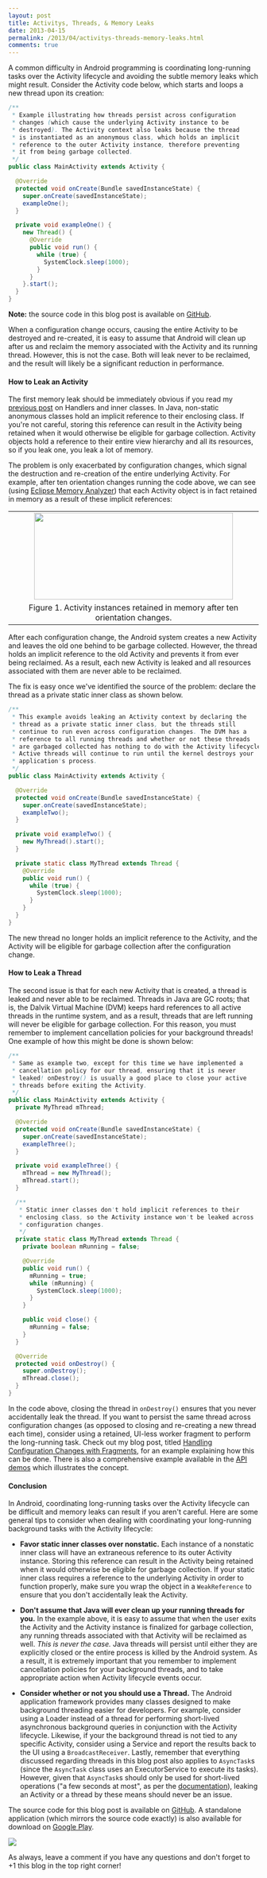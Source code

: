 ```yaml
---
layout: post
title: Activitys, Threads, & Memory Leaks
date: 2013-04-15
permalink: /2013/04/activitys-threads-memory-leaks.html
comments: true
---
```


<p>A common difficulty in Android programming is coordinating long-running tasks over the Activity lifecycle and avoiding the subtle memory leaks which might result. Consider the Activity code below, which starts and loops a new thread upon its creation:</p>

```java
/**
 * Example illustrating how threads persist across configuration
 * changes (which cause the underlying Activity instance to be
 * destroyed). The Activity context also leaks because the thread
 * is instantiated as an anonymous class, which holds an implicit
 * reference to the outer Activity instance, therefore preventing
 * it from being garbage collected.
 */
public class MainActivity extends Activity {

  @Override
  protected void onCreate(Bundle savedInstanceState) {
    super.onCreate(savedInstanceState);
    exampleOne();
  }

  private void exampleOne() {
    new Thread() {
      @Override
      public void run() {
        while (true) {
          SystemClock.sleep(1000);
        }
      }
    }.start();
  }
}
```

<!--more-->

<p><b>Note:</b> the source code in this blog post is available on <a href="https://github.com/alexjlockwood/leaky-threads">GitHub</a>.</p>

<p>When a configuration change occurs, causing the entire Activity to be destroyed and re-created, it is easy to assume that Android will clean up after us and reclaim the memory associated with the Activity and its running thread. However, this is not the case. Both will leak never to be reclaimed, and the result will likely be a significant reduction in performance.</p>

<h4>How to Leak an Activity</h4>

<p>The first memory leak should be immediately obvious if you read my <a href="http://www.androiddesignpatterns.com/2013/01/inner-class-handler-memory-leak.html">previous post</a> on Handlers and inner classes. In Java, non-static anonymous classes hold an implicit reference to their enclosing class. If you're not careful, storing this reference can result in the Activity being retained when it would otherwise be eligible for garbage collection. Activity objects hold a reference to their entire view hierarchy and all its resources, so if you leak one, you leak a lot of memory.</p>

<p>The problem is only exacerbated by configuration changes, which signal the destruction and re-creation of the entire underlying Activity. For example, after ten orientation changes running the code above, we can see (using <a href="http://www.eclipse.org/mat/">Eclipse Memory Analyzer</a>) that each Activity object is in fact retained in memory as a result of these implicit references:</p>

<table align="center" cellpadding="0" cellspacing="0" class="tr-caption-container" style="float: center; margin-left: 0em; text-align: left;">
  <tbody>
    <tr><td style="text-align: center;"><a href="http://4.bp.blogspot.com/-EKohlXPS6dk/UWwwQaH8AEI/AAAAAAAAHJI/EIFY4B3yg6w/s1600/chart134.png" imageanchor="1" style="margin-left: auto; margin-right: auto;"><img border="0" height="175" src="http://4.bp.blogspot.com/-EKohlXPS6dk/UWwwQaH8AEI/AAAAAAAAHJI/EIFY4B3yg6w/s400/chart134.png" width="400" /></a>
    </td></tr>
    <tr><td class="tr-caption" style="text-align: center;">Figure 1. Activity instances retained in memory after ten orientation changes.
    </td></tr>
  </tbody>
</table>

<p>After each configuration change, the Android system creates a new Activity and leaves the old one behind to be garbage collected. However, the thread holds an implicit reference to the old Activity and prevents it from ever being reclaimed. As a result, each new Activity is leaked and all resources associated with them are never able to be reclaimed.</p>

<p>The fix is easy once we've identified the source of the problem: declare the thread as a private static inner class as shown below.</p>

```java
/**
 * This example avoids leaking an Activity context by declaring the 
 * thread as a private static inner class, but the threads still 
 * continue to run even across configuration changes. The DVM has a
 * reference to all running threads and whether or not these threads
 * are garbaged collected has nothing to do with the Activity lifecycle.
 * Active threads will continue to run until the kernel destroys your 
 * application's process.
 */
public class MainActivity extends Activity {

  @Override
  protected void onCreate(Bundle savedInstanceState) {
    super.onCreate(savedInstanceState);
    exampleTwo();
  }

  private void exampleTwo() {
    new MyThread().start();
  }

  private static class MyThread extends Thread {
    @Override
    public void run() {
      while (true) {
        SystemClock.sleep(1000);
      }
    }
  }
}
```

<p>The new thread no longer holds an implicit reference to the Activity, and the Activity will be eligible for garbage collection after the configuration change.</p>

<h4>How to Leak a Thread</h4>

<p>The second issue is that for each new Activity that is created, a thread is leaked and never able to be reclaimed. Threads in Java are GC roots; that is, the Dalvik Virtual Machine (DVM) keeps hard references to all active threads in the runtime system, and as a result, threads that are left running will never be eligible for garbage collection. For this reason, you must remember to implement cancellation policies for your background threads! One example of how this might be done is shown below:</p>

```java
/**
 * Same as example two, except for this time we have implemented a
 * cancellation policy for our thread, ensuring that it is never 
 * leaked! onDestroy() is usually a good place to close your active 
 * threads before exiting the Activity.
 */
public class MainActivity extends Activity {
  private MyThread mThread;

  @Override
  protected void onCreate(Bundle savedInstanceState) {
    super.onCreate(savedInstanceState);
    exampleThree();
  }

  private void exampleThree() {
    mThread = new MyThread();
    mThread.start();
  }

  /**
   * Static inner classes don't hold implicit references to their
   * enclosing class, so the Activity instance won't be leaked across
   * configuration changes.
   */
  private static class MyThread extends Thread {
    private boolean mRunning = false;

    @Override
    public void run() {
      mRunning = true;
      while (mRunning) {
        SystemClock.sleep(1000);
      }
    }

    public void close() {
      mRunning = false;
    }
  }

  @Override
  protected void onDestroy() {
    super.onDestroy();
    mThread.close();
  }
}
```

<p>In the code above, closing the thread in <code>onDestroy()</code> ensures that you never accidentally leak the thread. If you want to persist the same thread across configuration changes (as opposed to closing and re-creating a new thread each time), consider using a retained, UI-less worker fragment to perform the long-running task. Check out my blog post, titled <a href="http://www.androiddesignpatterns.com/2013/04/retaining-objects-across-config-changes.html">Handling Configuration Changes with Fragments</a>, for an example explaining how this can be done. There is also a comprehensive example available in the <a href="https://android.googlesource.com/platform/development/+/master/samples/ApiDemos/src/com/example/android/apis/app/FragmentRetainInstance.java">API demos</a> which illustrates the concept.</p>

<h4>Conclusion</h4>

<p>In Android, coordinating long-running tasks over the Activity lifecycle can be difficult and memory leaks can result if you aren't careful. Here are some general tips to consider when dealing with coordinating your long-running background tasks with the Activity lifecycle:</p>

<ul>

<li><p><b>Favor static inner classes over nonstatic.</b> Each instance of a nonstatic inner class will have an extraneous reference to its outer Activity instance. Storing this reference can result in the Activity being retained when it would otherwise be eligible for garbage collection. If your static inner class requires a reference to the underlying Activity in order to function properly, make sure you wrap the object in a <code>WeakReference</code> to ensure that you don't accidentally leak the Activity.</p></li>

<li><p><b>Don't assume that Java will ever clean up your running threads for you.</b> In the example above, it is easy to assume that when the user exits the Activity and the Activity instance is finalized for garbage collection, any running threads associated with that Activity will be reclaimed as well. <i>This is never the case.</i> Java threads will persist until either they are explicitly closed or the entire process is killed by the Android system. As a result, it is extremely important that you remember to implement cancellation policies for your background threads, and to take appropriate action when Activity lifecycle events occur.</p></li>

<li><p><b>Consider whether or not you should use a Thread.</b> The Android application framework provides many classes designed to make background threading easier for developers. For example, consider using a Loader instead of a thread for performing short-lived asynchronous background queries in conjunction with the Activity lifecycle. Likewise, if your the background thread is not tied to any specific Activity, consider using a Service and report the results back to the UI using a <code>BroadcastReceiver</code>. Lastly, remember that everything discussed regarding threads in this blog post also applies to <code>AsyncTask</code>s (since the <code>AsyncTask</code> class uses an ExecutorService to execute its tasks). However, given that <code>AsyncTask</code>s should only be used for short-lived operations ("a few seconds at most", as per the <a href="http://developer.android.com/reference/android/os/AsyncTask.html">documentation</a>), leaking an Activity or a thread by these means should never be an issue.</p></li>

</ul>

<p>The source code for this blog post is available on <a href="https://github.com/alexjlockwood/leaky-threads">GitHub</a>. A standalone application (which mirrors the source code exactly) is also available for download on <a href="https://play.google.com/store/apps/details?id=com.adp.leaky.threads">Google Play</a>.</p>

<p><a href="https://play.google.com/store/apps/details?id=com.adp.leaky.threads" imageanchor="1" ><img border="0" src="http://4.bp.blogspot.com/-N40gsQs2Ytg/UXycCupURtI/AAAAAAAAHKE/HNLW-xEGGrc/s320/Screenshot_2013-04-27-16-22-17.png" /></a></p>

<p>As always, leave a comment if you have any questions and don't forget to +1 this blog in the top right corner!</p>